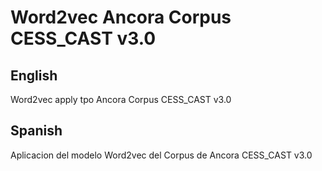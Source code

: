# Word2vec Ancora Corpus CESS_CAST v3.0

## English

Word2vec apply tpo Ancora Corpus CESS_CAST v3.0

## Spanish

Aplicacion del modelo Word2vec del Corpus de Ancora CESS_CAST v3.0
